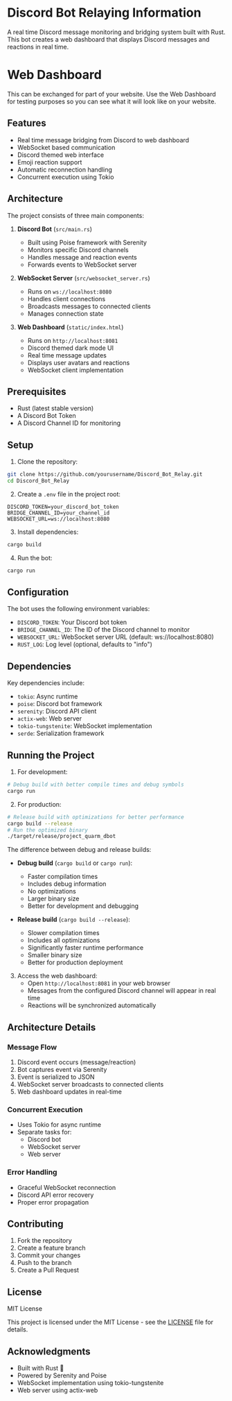 # Discord Bot Relaying Information

A real time Discord message monitoring and bridging system built with Rust. This bot creates a web dashboard that displays Discord messages and reactions in real time.

# Web Dashboard
This can be exchanged for part of your website. Use the Web Dashboard for testing purposes so you can see what it will look like on your website.

## Features

- Real time message bridging from Discord to web dashboard
- WebSocket based communication
- Discord themed web interface
- Emoji reaction support
- Automatic reconnection handling
- Concurrent execution using Tokio

## Architecture

The project consists of three main components:

1. **Discord Bot** (`src/main.rs`)
   - Built using Poise framework with Serenity
   - Monitors specific Discord channels
   - Handles message and reaction events
   - Forwards events to WebSocket server

2. **WebSocket Server** (`src/websocket_server.rs`)
   - Runs on `ws://localhost:8080`
   - Handles client connections
   - Broadcasts messages to connected clients
   - Manages connection state

3. **Web Dashboard** (`static/index.html`)
   - Runs on `http://localhost:8081`
   - Discord themed dark mode UI
   - Real time message updates
   - Displays user avatars and reactions
   - WebSocket client implementation

## Prerequisites

- Rust (latest stable version)
- A Discord Bot Token
- A Discord Channel ID for monitoring

## Setup

1. Clone the repository:
```bash
git clone https://github.com/yourusername/Discord_Bot_Relay.git
cd Discord_Bot_Relay
```

2. Create a `.env` file in the project root:
```env
DISCORD_TOKEN=your_discord_bot_token
BRIDGE_CHANNEL_ID=your_channel_id
WEBSOCKET_URL=ws://localhost:8080
```

3. Install dependencies:
```bash
cargo build
```

4. Run the bot:
```bash
cargo run
```

## Configuration

The bot uses the following environment variables:
- `DISCORD_TOKEN`: Your Discord bot token
- `BRIDGE_CHANNEL_ID`: The ID of the Discord channel to monitor
- `WEBSOCKET_URL`: WebSocket server URL (default: ws://localhost:8080)
- `RUST_LOG`: Log level (optional, defaults to "info")

## Dependencies

Key dependencies include:
- `tokio`: Async runtime
- `poise`: Discord bot framework
- `serenity`: Discord API client
- `actix-web`: Web server
- `tokio-tungstenite`: WebSocket implementation
- `serde`: Serialization framework

## Running the Project

1. For development:
```bash
# Debug build with better compile times and debug symbols
cargo run
```

2. For production:
```bash
# Release build with optimizations for better performance
cargo build --release
# Run the optimized binary
./target/release/project_quarm_dbot
```

The difference between debug and release builds:
- **Debug build** (`cargo build` or `cargo run`):
  - Faster compilation times
  - Includes debug information
  - No optimizations
  - Larger binary size
  - Better for development and debugging

- **Release build** (`cargo build --release`):
  - Slower compilation times
  - Includes all optimizations
  - Significantly faster runtime performance
  - Smaller binary size
  - Better for production deployment

3. Access the web dashboard:
   - Open `http://localhost:8081` in your web browser
   - Messages from the configured Discord channel will appear in real time
   - Reactions will be synchronized automatically

## Architecture Details

### Message Flow
1. Discord event occurs (message/reaction)
2. Bot captures event via Serenity
3. Event is serialized to JSON
4. WebSocket server broadcasts to connected clients
5. Web dashboard updates in real-time

### Concurrent Execution
- Uses Tokio for async runtime
- Separate tasks for:
  - Discord bot
  - WebSocket server
  - Web server

### Error Handling
- Graceful WebSocket reconnection
- Discord API error recovery
- Proper error propagation

## Contributing

1. Fork the repository
2. Create a feature branch
3. Commit your changes
4. Push to the branch
5. Create a Pull Request

## License

MIT License

This project is licensed under the MIT License - see the [LICENSE](LICENSE) file for details.

## Acknowledgments

- Built with Rust 🦀
- Powered by Serenity and Poise
- WebSocket implementation using tokio-tungstenite
- Web server using actix-web